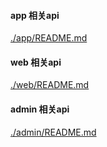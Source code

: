 #### app 相关api
[./app/README.md](./app/README.md)


#### web 相关api
[./web/README.md](./web/README.md)


#### admin 相关api
[./admin/README.md](./admin/README.md)